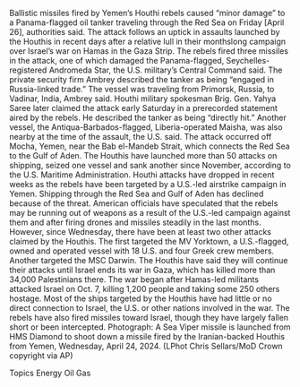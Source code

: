 Ballistic missiles fired by Yemen’s Houthi rebels caused “minor damage” to a Panama-flagged oil tanker traveling through the Red Sea on Friday [April 26], authorities said.
The attack follows an uptick in assaults launched by the Houthis in recent days after a relative lull in their monthslong campaign over Israel’s war on Hamas in the Gaza Strip.
The rebels fired three missiles in the attack, one of which damaged the Panama-flagged, Seychelles-registered Andromeda Star, the U.S. military’s Central Command said. The private security firm Ambrey described the tanker as being “engaged in Russia-linked trade.” The vessel was traveling from Primorsk, Russia, to Vadinar, India, Ambrey said.
Houthi military spokesman Brig. Gen. Yahya Saree later claimed the attack early Saturday in a prerecorded statement aired by the rebels. He described the tanker as being “directly hit.”
Another vessel, the Antiqua-Barbados-flagged, Liberia-operated Maisha, was also nearby at the time of the assault, the U.S. said. The attack occurred off Mocha, Yemen, near the Bab el-Mandeb Strait, which connects the Red Sea to the Gulf of Aden.
The Houthis have launched more than 50 attacks on shipping, seized one vessel and sank another since November, according to the U.S. Maritime Administration.
Houthi attacks have dropped in recent weeks as the rebels have been targeted by a U.S.-led airstrike campaign in Yemen. Shipping through the Red Sea and Gulf of Aden has declined because of the threat. American officials have speculated that the rebels may be running out of weapons as a result of the U.S.-led campaign against them and after firing drones and missiles steadily in the last months.
However, since Wednesday, there have been at least two other attacks claimed by the Houthis. The first targeted the MV Yorktown, a U.S.-flagged, owned and operated vessel with 18 U.S. and four Greek crew members. Another targeted the MSC Darwin.
The Houthis have said they will continue their attacks until Israel ends its war in Gaza, which has killed more than 34,000 Palestinians there. The war began after Hamas-led militants attacked Israel on Oct. 7, killing 1,200 people and taking some 250 others hostage.
Most of the ships targeted by the Houthis have had little or no direct connection to Israel, the U.S. or other nations involved in the war. The rebels have also fired missiles toward Israel, though they have largely fallen short or been intercepted.
Photograph: A Sea Viper missile is launched from HMS Diamond to shoot down a missile fired by the Iranian-backed Houthis from Yemen, Wednesday, April 24, 2024. (LPhot Chris Sellars/MoD Crown copyright via AP)

Topics
Energy
Oil Gas

